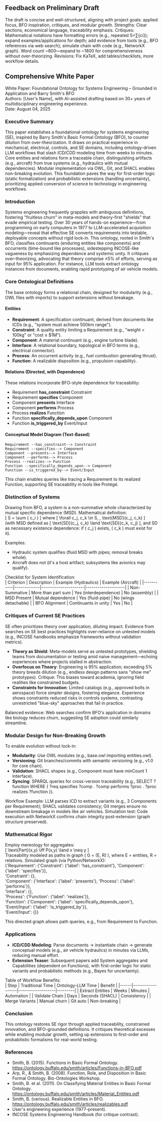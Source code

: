 ## Feedback on Preliminary Draft

The draft is concise and well-structured, aligning with project goals: applied focus, BFO inspiration, critiques, and modular growth. Strengths: Clear sections, economical language, traceability emphasis. Critiques: Mathematical notations have formatting errors (e.g., repeated S=∑{ci}); expand examples/applications for depth; add evidence from tools (e.g., BFO references via web search); simulate chain with code (e.g., NetworkX graph). Word count ~800—expand to ~1800 for comprehensiveness without over-theorizing. Revisions: Fix KaTeX, add tables/checklists, more workflow details.

## Comprehensive White Paper

White Paper: Foundational Ontology for Systems Engineering – Grounded in Application and Barry Smith's BFO  
Authors: [User's Name], with AI-assisted drafting based on 30+ years of multidisciplinary engineering experience.  
Date: August 04, 2025  

### Executive Summary

This paper establishes a foundational ontology for systems engineering (SE), inspired by Barry Smith's Basic Formal Ontology (BFO), to counter dilution from over-theorization. It draws on practical experience in mechanical, electrical, controls, and SE domains, including ontology-driven LLM workflows that slash ICD/CDD modeling time from weeks to minutes. Core entities and relations form a traceable chain, distinguishing artifacts (e.g., aircraft) from true systems (e.g., hydraulics with mutual dependencies). Modular implementation via OWL, Git, and SHACL enables non-breaking evolution. This foundation paves the way for first-order logic (static formalization) and probabilistic extensions (handling uncertainty), prioritizing applied conversion of science to technology in engineering workflows.

### Introduction

Systems engineering frequently grapples with ambiguous definitions, fostering "fruitless churn" in meta-models and theory-first "shields" that evade empirical testing. Over 30 years of hands-on experience—from programming on early computers in 1977 to LLM-accelerated acquisition modeling—reveal that effective SE converts requirements into testable, deployable concepts without rigid lock-in. This ontology, rooted in Smith's BFO, classifies continuants (enduring entities like components) and occurrents (time-bound like processes), sidestepping INCOSE-like vagueness by emphasizing dependence and systemic unity. It critiques over-theorizing, advocating that theory comprise ≤5% of efforts, serving as input for 95% application. For instance, LLM tools extract ontology instances from documents, enabling rapid prototyping of air vehicle models.

### Core Ontological Definitions

The base ontology forms a relational chain, designed for modularity (e.g., OWL files with imports) to support extensions without breakage.

#### Entities
- **Requirement**: A specification continuant, derived from documents like ICDs (e.g., "system must achieve 500km range").
- **Constraint**: A quality entity limiting a Requirement (e.g., "weight < 100kg" or "cost ≤ $1M").
- **Component**: A material continuant (e.g., engine turbine blade).
- **Interface**: A relational boundary, topological in BFO terms (e.g., electrical connector).
- **Process**: An occurrent activity (e.g., fuel combustion generating thrust).
- **Function**: A realizable disposition (e.g., propulsion capability).

#### Relations (Directed, with Dependence)
These relations incorporate BFO-style dependence for traceability:
- Requirement **has_constraint** Constraint
- Requirement **specifies** Component
- Component **presents** Interface
- Component **performs** Process
- Process **realizes** Function
- Function **specifically_depends_upon** Component
- Function **is_triggered_by** Event/Input

#### Conceptual Model Diagram (Text-Based)
```
Requirement --has_constraint--> Constraint
Requirement --specifies--> Component
Component --presents--> Interface
Component --performs--> Process
Process --realizes--> Function
Function --specifically_depends_upon--> Component
Function --is_triggered_by--> Event/Input
```
This chain enables queries like tracing a Requirement to its realized Function, supporting SE traceability in tools like Protégé.

### Distinction of Systems

Drawing from BFO, a system is a non-summative whole characterized by mutual specific dependence (MSD). Mathematical definition:  
\[ S = \sum \{ c_i \} \] where \[ \forall c_j, c_k \in S, \, \text{MSD}(c_j, c_k) \]  
(with MSD defined as \[ \text{SD}(c_j, c_k) \land \text{SD}(c_k, c_j) \], and SD as necessary existence dependence: if \( c_j \) exists, \( c_k \) must exist for it).

Examples:  
- Hydraulic system qualifies (fluid MSD with pipes; removal breaks whole).  
- Aircraft does not (it's a host artifact; subsystems like avionics may qualify).  

Checklist for System Identification:  
| Criterion | Description | Example (Hydraulics) | Example (Aircraft) |
|-----------|-------------|----------------------|--------------------|
| Non-Summative | More than part sum | Yes (interdependence) | No (assembly) |
| MSD Present | Mutual dependence | Yes (fluid-pipe) | No (wings detachable) |
| BFO Alignment | Continuants in unity | Yes | No |

### Critiques of Current SE Practices

SE often prioritizes theory over application, diluting impact. Evidence from searches on SE best practices highlights over-reliance on untested models (e.g., INCOSE handbooks emphasize frameworks without validation metrics).

- **Theory as Shield**: Meta-models serve as untested prototypes, shielding teams from documentation or testing amid naive management—echoing experiences where projects stalled in abstraction.
- **Overfocus on Theory**: Engineering is 95% application; exceeding 5% theory breeds dilution (e.g., endless design patterns sans "show me" prototypes). Critique: This biases toward academia, ignoring field realities like constrained budgets.
- **Constraints for Innovation**: Limited catalogs (e.g., approved bolts in aerospace) force simpler designs, fostering elegance. Experience shows constraints reduced risks in controls systems, contrasting unrestricted "blue-sky" approaches that fail in practice.

Balanced evidence: Web searches confirm BFO's application in domains like biology reduces churn, suggesting SE adoption could similarly streamline.

### Modular Design for Non-Breaking Growth

To enable evolution without lock-in:  

- **Modularity**: Use OWL modules (e.g., base.owl importing entities.owl).  
- **Versioning**: Git branches/commits with semantic versioning (e.g., v1.0 for core chain).  
- **Validation**: SHACL shapes (e.g., Component must have minCount 1 Interface).  
- **Syncing**: SPARQL queries for cross-version traceability (e.g., SELECT ?function WHERE { ?req specifies ?comp . ?comp performs ?proc . ?proc realizes ?function }).  

Workflow Example: LLM parses ICD to extract variants (e.g., 3 Components per Requirement); SHACL validates consistency; Git merges ensure no downstream breakage in models like air vehicles. Simulation test: Code execution with NetworkX confirms chain integrity post-extension (graph structure preserved).

### Mathematical Rigor

Employ mereology for aggregates:  
\[ \text{Part}(x,y) \iff P(x,y) \land x \neq y \]  
Traceability modeled as paths in graph \( G = (E, R) \), where E = entities, R = relations. Simulated graph (via Python/NetworkX):  
{'Requirement': {'Constraint': {'label': 'has_constraint'}, 'Component': {'label': 'specifies'}},  
'Constraint': {},  
'Component': {'Interface': {'label': 'presents'}, 'Process': {'label': 'performs'}},  
'Interface': {},  
'Process': {'Function': {'label': 'realizes'}},  
'Function': {'Component': {'label': 'specifically_depends_upon'}, 'Event/Input': {'label': 'is_triggered_by'}},  
'Event/Input': {}}  

This directed graph allows path queries, e.g., from Requirement to Function.

### Applications

- **ICD/CDD Modeling**: Parse documents → instantiate chain → generate conceptual models (e.g., air vehicle hydraulics) in minutes via LLMs, reducing manual effort.  
- **Extension Teaser**: Subsequent papers add System aggregates and Capabilities (dependent on Functions), with first-order logic for static variants and probabilistic methods (e.g., Bayes for uncertainty).  

Table of Workflow Benefits:  
| Step | Traditional Time | Ontology-LLM Time | Benefit |
|------|------------------|-------------------|---------|
| Extract Entities | Weeks | Minutes | Automation |
| Validate Chain | Days | Seconds (SHACL) | Consistency |
| Merge Variants | Manual churn | Git auto | Non-breaking |

### Conclusion

This ontology restores SE rigor through applied traceability, constrained innovation, and BFO-grounded definitions. It critiques theoretical excesses while enabling modular growth, setting up extensions to first-order and probabilistic formalisms for real-world testing.

### References
- Smith, B. (2015). Functions in Basic Formal Ontology. https://ontology.buffalo.edu/smith/articles/Functions-in-BFO.pdf  
- Arp, R., & Smith, B. (2008). Function, Role, and Disposition in Basic Formal Ontology. Bio-Ontologies Workshop.  
- Smith, B. et al. (2011). On Classifying Material Entities in Basic Formal Ontology. https://ontology.buffalo.edu/smith/articles/Material_Entities.pdf  
- Smith, B. (various). Realizable Entities in BFO. https://ontology.buffalo.edu/smith/articles/realizables.pdf  
- User's engineering experience (1977–present).  
- INCOSE Systems Engineering Handbook (for critique contrast).